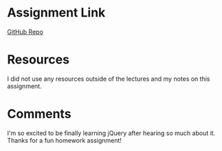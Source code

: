 # Assignment Link
[GitHub Repo](https://github.com/omacksolden/hw_jquery_macksolden_olivia)

# Resources
I did not use any resources outside of the lectures and my notes on this assignment.

# Comments
I'm so excited to be finally learning jQuery after hearing so much about it. Thanks for a fun homework assignment!
